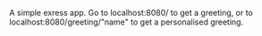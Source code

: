 A simple exress app. Go to localhost:8080/ to get a greeting, or to localhost:8080/greeting/"name" to get a personalised greeting.